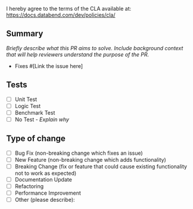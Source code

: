 I hereby agree to the terms of the CLA available at: https://docs.databend.com/dev/policies/cla/

## Summary

_Briefly describe what this PR aims to solve. Include background context that will help reviewers understand the purpose of the PR._

- Fixes #[Link the issue here]

## Tests

- [ ] Unit Test
- [ ] Logic Test
- [ ] Benchmark Test
- [ ] No Test  - _Explain why_

## Type of change

- [ ] Bug Fix (non-breaking change which fixes an issue)
- [ ] New Feature (non-breaking change which adds functionality)
- [ ] Breaking Change (fix or feature that could cause existing functionality not to work as expected)
- [ ] Documentation Update
- [ ] Refactoring
- [ ] Performance Improvement
- [ ] Other (please describe):
